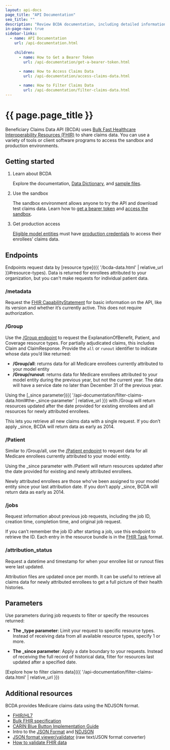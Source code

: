 ```yaml
---
layout: api-docs
page_title: "API Documentation"
seo_title: ""
description: "Review BCDA documentation, including detailed information on endpoints, FHIR resources, and instructions on how to access claims data."
in-page-nav: true
sidebar-links: 
  - name: API Documentation
    url: /api-documentation.html
    
    children:
      - name: How to Get a Bearer Token
        url: /api-documentation/get-a-bearer-token.html
        
      - name: How to Access Claims Data
        url: /api-documentation/access-claims-data.html

      - name: How to Filter Claims Data
        url: /api-documentation/filter-claims-data.html
---
```


# {{ page.page_title }}

Beneficiary Claims Data API (BCDA) uses <a href="https://hl7.org/fhir/uv/bulkdata/" target="_blank" rel="noopener noreferrer">Bulk Fast Healthcare Interoperability Resources (FHIR)</a> to share claims data. You can use a variety of tools or client software programs to access the sandbox and production environments.

## Getting started

<ol class="usa-process-list margin-top-1 docs-process-list">
  <li class="usa-process-list__item">
    <p class="usa-process-list__heading">Learn about BCDA</p>
    <p>
      Explore the documentation, <a href="{{ '/bcda-data.html#data-dictionary' | relative_url }}">Data Dictionary</a>, and <a href="{{ '/bcda-data.html#sample-files' | relative_url }}">sample files</a>.
    </p>
  </li>
  <li class="usa-process-list__item">
    <p class="usa-process-list__heading">Use the sandbox</p>
    <p>
      The sandbox environment allows anyone to try the API and download test claims data. Learn how to <a href="{{ '/api-documentation/get-a-bearer-token.html' | relative_url }}">get a bearer token</a> and <a href="{{ '/api-documentation/access-claims-data.html' | relative_url }}">access the sandbox</a>.  
    </p>
  </li>
  <li class="usa-process-list__item docs-final-item">
    <p class="usa-process-list__heading">Get production access</p>
    <p>
      <a href="{{ '/index.html#eligible-model-entities' | relative_url }}">Eligible model entities</a> must have <a href="{{ '/production-access.html' | relative_url }}">production credentials</a> to access their enrollees’ claims data. 
    </p>
  </li>
</ol>

## Endpoints

Endpoints request data by [resource type]({{ '/bcda-data.html' | relative_url }}#resource-types). Data is returned for enrollees attributed to your organization, but you can't make requests for individual patient data. 

### /metadata

Request the  <a href="https://hl7.org/fhir/R4/capabilitystatement.html" target="_blank" rel="noopener noreferrer">FHIR CapabilityStatement</a> for basic information on the API, like its version and whether it’s currently active. This does not require authorization. 

### /Group
Use the  <a href="https://build.fhir.org/ig/HL7/bulk-data/export.html#endpoint---group-of-patients" target="_blank" rel="noopener noreferrer">/Group endpoint</a> to request the ExplanationOfBenefit, Patient, and Coverage resource types. For partially adjudicated claims, this includes Claim and ClaimResponse. Provide the `all` or `runout` identifier to indicate whose data you’d like returned: 

- **/Group/all**: returns data for all Medicare enrollees currently attributed to your model entity
- **/Group/runout**: returns data for Medicare enrollees attributed to your model entity during the previous year, but not the current year. The data will have a service date no later than December 31 of the previous year.

Using the [_since parameter]({{ '/api-documentation/filter-claims-data.html#the-_since-parameter' | relative_url }}) with /Group will return resources updated after the date provided for existing enrollees and all resources for newly attributed enrollees. 

This lets you retrieve all new claims data with a single request. If you don’t apply _since, BCDA will return data as early as 2014.

### /Patient

Similar to /Group/all, use the <a href="https://build.fhir.org/ig/HL7/bulk-data/export.html#endpoint---all-patients" target="_blank" rel="noopener noreferrer">/Patient endpoint</a> to request data for all Medicare enrollees currently attributed to your model entity.

Using the _since parameter with /Patient will return resources updated after the date provided for existing and newly attributed enrollees. 

Newly attributed enrollees are those who’ve been assigned to your model entity since your last attribution date. If you don’t apply _since, BCDA will return data as early as 2014.

### /jobs

Request information about previous job requests, including the job ID, creation time, completion time, and original job request. 

If you can’t remember the job ID after starting a job, use this endpoint to retrieve the ID. Each entry in the resource bundle is in the <a href="https://www.hl7.org/fhir/task.html" target="_blank" rel="noopener noreferrer">FHIR Task</a> format.

### /attribution_status

Request a datetime and timestamp for when your enrollee list or runout files were last updated. 

Attribution files are updated once per month. It can be useful to retrieve all claims data for newly attributed enrollees to get a full picture of their health histories. 

## Parameters

Use parameters during job requests to filter or specify the resources returned:

- **The _type parameter**: Limit your request to specific resource types. Instead of receiving data from all available resource types, specify 1 or more. 

- **The _since parameter**: Apply a date boundary to your requests. Instead of receiving the full record of historical data, filter for resources last updated after a specified date. 

[Explore how to filter claims data]({{ '/api-documentation/filter-claims-data.html' | relative_url }})

## Additional resources

BCDA provides Medicare claims data using the NDJSON format.

- <a href="https://www.hl7.org/fhir/" target="_blank" rel="noopener noreferrer">FHIR/HL7</a>
- <a href="https://build.fhir.org/ig/HL7/VhDir/bulk-data.html" target="_blank" rel="noopener noreferrer">Bulk FHIR specification</a>
- <a href="https://www.hl7.org/fhir/us/carin-bb/" target="_blank" rel="noopener noreferrer">CARIN Blue Button Implementation Guide</a>
- Intro to the <a href="https://www.json.org/json-en.html" target="_blank" rel="noopener noreferrer">JSON Format</a> and <a href="https://github.com/ndjson/ndjson-spec/" target="_blank" rel="noopener noreferrer">NDJSON</a>
- <a href="https://jsonlint.com/" target="_blank" rel="noopener noreferrer">JSON format viewer/validator</a> (raw text/JSON format converter)
- <a href="https://hl7.org/fhir/R4/validation.html" target="_blank" rel="noopener noreferrer">How to validate FHIR data</a>